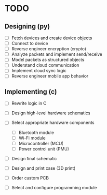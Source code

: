 # TODO

## Designing (py)
- [ ] Fetch devices and create device objects
- [ ] Connect to device
- [ ] Reverse engineer encryption (crypto)
- [ ] Analyze packets and implement send/receive
- [ ] Model packets as structured objects
- [ ] Understand cloud communication
- [ ] Implement cloud sync logic
- [ ] Reverse engineer mobile app behavior

## Implementing (c)
- [ ] Rewrite logic in C
- [ ] Design high-level hardware schematics
- [ ] Select appropriate hardware components
  - [ ] Bluetooth module
  - [ ] Wi-Fi module
  - [ ] Microcontroller (MCU)
  - [ ] Power control unit (PMU)
- [ ] Design final schematic
- [ ] Design and print case (3D print)
- [ ] Order custom PCB
- [ ] Select and configure programming module
  